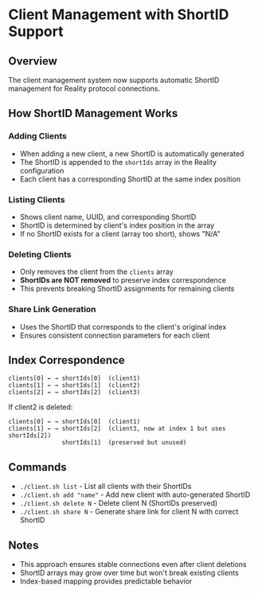 # Client Management with ShortID Support

## Overview
The client management system now supports automatic ShortID management for Reality protocol connections.

## How ShortID Management Works

### Adding Clients
- When adding a new client, a new ShortID is automatically generated
- The ShortID is appended to the `shortIds` array in the Reality configuration
- Each client has a corresponding ShortID at the same index position

### Listing Clients  
- Shows client name, UUID, and corresponding ShortID
- ShortID is determined by client's index position in the array
- If no ShortID exists for a client (array too short), shows "N/A"

### Deleting Clients
- Only removes the client from the `clients` array
- **ShortIDs are NOT removed** to preserve index correspondence
- This prevents breaking ShortID assignments for remaining clients

### Share Link Generation
- Uses the ShortID that corresponds to the client's original index
- Ensures consistent connection parameters for each client

## Index Correspondence
```
clients[0] ← → shortIds[0]  (client1)
clients[1] ← → shortIds[1]  (client2) 
clients[2] ← → shortIds[2]  (client3)
```

If client2 is deleted:
```
clients[0] ← → shortIds[0]  (client1)
clients[1] ← → shortIds[2]  (client3, now at index 1 but uses shortIds[2])
               shortIds[1]  (preserved but unused)
```

## Commands
- `./client.sh list` - List all clients with their ShortIDs
- `./client.sh add "name"` - Add new client with auto-generated ShortID  
- `./client.sh delete N` - Delete client N (ShortIDs preserved)
- `./client.sh share N` - Generate share link for client N with correct ShortID

## Notes
- This approach ensures stable connections even after client deletions
- ShortID arrays may grow over time but won't break existing clients
- Index-based mapping provides predictable behavior